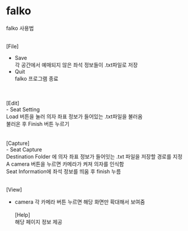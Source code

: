 # falko


falko 사용법<br/><br/>

[File]<br/>
  - Save<br/>
   각 공간에서 예매되지 않은 좌석 정보들이 .txt파일로 저장<br/>
  - Quit<br/>
   falko 프로그램 종료<br/> <br/>
 <br/>
[Edit]<br/>
  - Seat Setting<br/>
   Load 버튼을 눌러 의자 좌표 정보가 들어있는 .txt파일을 불러옴<br/>
   불러온 후 Finish 버튼 누르기 <br/><br/>
<br/>
[Capture]<br/>
  - Seat Capture <br/>
   Destination Folder 에 의자 좌표 정보가 들어잇는 .txt 파일을 저장할 경로를 지정<br/>
   A camera 버튼을 누르면 카메라가 켜져 의자를 인식함<br/>
   Seat Information에 좌석 정보를 띄움 후 finish 누름<br/><br/>
  
[View]<br/>
   - camera
    각 카메라 버튼 누르면 해당 화면만 확대해서 보여줌 <br/><br/>
[Help]<br/>
  해당 페이지 정보 제공<br/>

